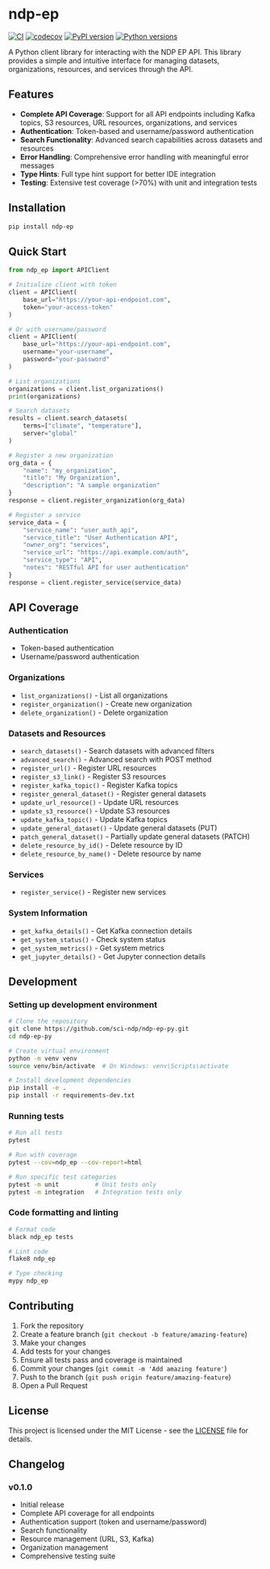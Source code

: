 # ndp-ep

[![CI](https://github.com/sci-ndp/ndp-ep-py/workflows/CI/badge.svg)](https://github.com/sci-ndp/ndp-ep-py/actions)
[![codecov](https://codecov.io/gh/sci-ndp/ndp-ep-py/branch/main/graph/badge.svg)](https://codecov.io/gh/sci-ndp/ndp-ep-py)
[![PyPI version](https://badge.fury.io/py/ndp-ep.svg)](https://badge.fury.io/py/ndp-ep)
[![Python versions](https://img.shields.io/pypi/pyversions/ndp-ep.svg)](https://pypi.org/project/ndp-ep/)

A Python client library for interacting with the NDP EP API. This library provides a simple and intuitive interface for managing datasets, organizations, resources, and services through the API.

## Features

- **Complete API Coverage**: Support for all API endpoints including Kafka topics, S3 resources, URL resources, organizations, and services
- **Authentication**: Token-based and username/password authentication
- **Search Functionality**: Advanced search capabilities across datasets and resources
- **Error Handling**: Comprehensive error handling with meaningful error messages
- **Type Hints**: Full type hint support for better IDE integration
- **Testing**: Extensive test coverage (>70%) with unit and integration tests

## Installation

```bash
pip install ndp-ep
```

## Quick Start

```python
from ndp_ep import APIClient

# Initialize client with token
client = APIClient(
    base_url="https://your-api-endpoint.com",
    token="your-access-token"
)

# Or with username/password
client = APIClient(
    base_url="https://your-api-endpoint.com",
    username="your-username",
    password="your-password"
)

# List organizations
organizations = client.list_organizations()
print(organizations)

# Search datasets
results = client.search_datasets(
    terms=["climate", "temperature"],
    server="global"
)

# Register a new organization
org_data = {
    "name": "my_organization",
    "title": "My Organization",
    "description": "A sample organization"
}
response = client.register_organization(org_data)

# Register a service
service_data = {
    "service_name": "user_auth_api",
    "service_title": "User Authentication API",
    "owner_org": "services",
    "service_url": "https://api.example.com/auth",
    "service_type": "API",
    "notes": "RESTful API for user authentication"
}
response = client.register_service(service_data)
```

## API Coverage

### Authentication
- Token-based authentication
- Username/password authentication

### Organizations
- `list_organizations()` - List all organizations
- `register_organization()` - Create new organization
- `delete_organization()` - Delete organization

### Datasets and Resources
- `search_datasets()` - Search datasets with advanced filters
- `advanced_search()` - Advanced search with POST method
- `register_url()` - Register URL resources
- `register_s3_link()` - Register S3 resources
- `register_kafka_topic()` - Register Kafka topics
- `register_general_dataset()` - Register general datasets
- `update_url_resource()` - Update URL resources
- `update_s3_resource()` - Update S3 resources
- `update_kafka_topic()` - Update Kafka topics
- `update_general_dataset()` - Update general datasets (PUT)
- `patch_general_dataset()` - Partially update general datasets (PATCH)
- `delete_resource_by_id()` - Delete resource by ID
- `delete_resource_by_name()` - Delete resource by name

### Services
- `register_service()` - Register new services

### System Information
- `get_kafka_details()` - Get Kafka connection details
- `get_system_status()` - Check system status
- `get_system_metrics()` - Get system metrics
- `get_jupyter_details()` - Get Jupyter connection details

## Development

### Setting up development environment

```bash
# Clone the repository
git clone https://github.com/sci-ndp/ndp-ep-py.git
cd ndp-ep-py

# Create virtual environment
python -m venv venv
source venv/bin/activate  # On Windows: venv\Scripts\activate

# Install development dependencies
pip install -e .
pip install -r requirements-dev.txt
```

### Running tests

```bash
# Run all tests
pytest

# Run with coverage
pytest --cov=ndp_ep --cov-report=html

# Run specific test categories
pytest -m unit          # Unit tests only
pytest -m integration   # Integration tests only
```

### Code formatting and linting

```bash
# Format code
black ndp_ep tests

# Lint code
flake8 ndp_ep

# Type checking
mypy ndp_ep
```

## Contributing

1. Fork the repository
2. Create a feature branch (`git checkout -b feature/amazing-feature`)
3. Make your changes
4. Add tests for your changes
5. Ensure all tests pass and coverage is maintained
6. Commit your changes (`git commit -m 'Add amazing feature'`)
7. Push to the branch (`git push origin feature/amazing-feature`)
8. Open a Pull Request

## License

This project is licensed under the MIT License - see the [LICENSE](LICENSE) file for details.

## Changelog

### v0.1.0
- Initial release
- Complete API coverage for all endpoints
- Authentication support (token and username/password)
- Search functionality
- Resource management (URL, S3, Kafka)
- Organization management
- Comprehensive testing suite